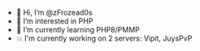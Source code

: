- 👋 Hi, I’m @zFrozead0s
- 👀 I’m interested in PHP
- 🌱 I’m currently learning PHP8/PMMP
- 💥 I'm currently working on 2 servers: Vipit, JuysPvP

<!---
zFrozead0s/zFrozead0s is a ✨ special ✨ repository because its `README.md` (this file) appears on your GitHub profile.
You can click the Preview link to take a look at your changes.
--->
